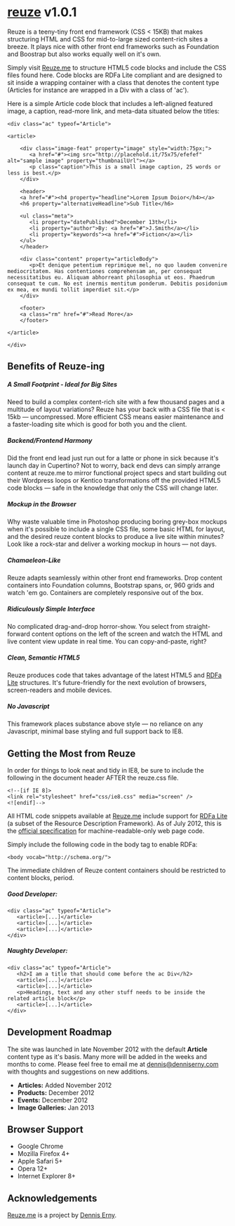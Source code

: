 <h1><a href="http://reuze.me">reuze</a> v1.0.1</h1>

<p>Reuze is a teeny-tiny front end framework (CSS &lt; 15KB) that makes structuring HTML and CSS for mid-to-large sized content-rich sites a breeze. It plays nice with other front end frameworks such as Foundation and Boostrap but also works equally well on it's own.</p>

<p>Simply visit <a href="http://reuze.me">Reuze.me</a> to structure HTML5 code blocks and include the CSS files found here. Code blocks are RDFa Lite compliant and are designed to sit inside a wrapping container with a class that denotes the content type (Articles for instance are wrapped in a Div with a class of 'ac').</p>

<p>Here is a simple Article code block that includes a left-aligned featured image, a caption, read-more link, and meta-data situated below the titles:</p>

<pre><code>&lt;div class="ac" typeof="Article"&gt;

&lt;article&gt;

    &lt;div class="image-feat" property="image" style="width:75px;"&gt; 
       &lt;a href="#"&gt;&lt;img src="http://placehold.it/75x75/efefef" alt="sample image" property="thumbnailUrl"&gt;&lt;/a&gt; 
       &lt;p class="caption"&gt;This is a small image caption, 25 words or less is best.&lt;/p&gt;
    &lt;/div&gt;

    &lt;header&gt; 
    &lt;a href="#"&gt;&lt;h4 property="headline"&gt;Lorem Ipsum Doior&lt;/h4&gt;&lt;/a&gt; 
    &lt;h6 property="alternativeHeadline"&gt;Sub Title&lt;/h6&gt;

    &lt;ul class="meta"&gt;
       &lt;li property="datePublished"&gt;December 13th&lt;/li&gt;
       &lt;li property="author"&gt;By: &lt;a href="#"&gt;J.Smith&lt;/a&gt;&lt;/li&gt;
       &lt;li property="keywords"&gt;&lt;a href="#"&gt;Fiction&lt;/a&gt;&lt;/li&gt;
    &lt;/ul&gt;
    &lt;/header&gt;

    &lt;div class="content" property="articleBody"&gt; 
       &lt;p&gt;Et denique petentium reprimique mel, no quo laudem convenire mediocritatem. Has contentiones comprehensam an, per consequat necessitatibus eu. Aliquam abhorreant philosophia ut eos. Phaedrum consequat te cum. No est inermis mentitum ponderum. Debitis posidonium ex mea, ex mundi tollit imperdiet sit.&lt;/p&gt; 
    &lt;/div&gt;

    &lt;footer&gt;
    &lt;a class="rm" href="#"&gt;Read More&lt;/a&gt;
    &lt;/footer&gt;

&lt;/article&gt;

&lt;/div&gt;</pre></code>

<h2>Benefits of Reuze-ing</h2>

<h5>A Small Footprint - Ideal for Big Sites</h5><p>Need to build a complex content-rich site with a few thousand pages and a multitude of layout variations? Reuze has your back with a CSS file that is < 15kb &mdash; uncompressed. More efficient CSS means easier maintenance and a faster-loading site which is good for both you and the client.</p>

<h5>Backend/Frontend Harmony</h5><p>Did the front end lead just run out for a latte or phone in sick because it's launch day in Cupertino? Not to worry, back end devs can simply arrange content at reuze.me to mirror functional project specs and start building out their Wordpress loops or Kentico transformations off the provided HTML5 code blocks &mdash; safe in the knowledge that only the CSS will change later.</p>

<h5>Mockup in the Browser</h5><p>Why waste valuable time in Photoshop producing boring grey-box mockups when it's possible to include a single CSS file, some basic HTML for layout, and the desired reuze content blocks to produce a live site within minutes? Look like a rock-star and deliver a working mockup in hours &mdash; not days.</p>

<h5>Chamaeleon-Like</h5><p>Reuze adapts seamlessly within other front end frameworks. Drop content containers into Foundation columns, Bootstrap spans, or, 960 grids and watch 'em go. Containers are completely responsive out of the box.</p>

<h5>Ridiculously Simple Interface</h5><p>No complicated drag-and-drop horror-show. You select from straight-forward content options on the left of the screen and watch the HTML and live content view update in real time. You can copy-and-paste, right?</p>

<h5>Clean, Semantic HTML5</h5><p>Reuze produces code that takes advantage of the latest HTML5 and <a href="http://schema.org/docs/datamodel.html">RDFa Lite</a> structures. It's future-friendly for the next evolution of browsers, screen-readers and mobile devices.</p>

<h5>No Javascript</h5><p>This framework places substance above style &mdash; no reliance on any Javascript, minimal base styling and full support back to IE8.</p>

<h2>Getting the Most from Reuze</h2>
<p>In order for things to look neat and tidy in IE8, be sure to include the following in the document header AFTER the reuze.css file.</p>

<pre><code>&lt;!--[if IE 8]&gt;
&lt;link rel="stylesheet" href="css/ie8.css" media="screen" /&gt;
&lt;![endif]--&gt;</code></pre>

<p>All HTML code snippets available at <a href="http://reuze.me">Reuze.me</a> include support for <a href="http://schema.org/docs/datamodel.html">RDFa Lite</a> (a subset of the Resource Description Framework). As of July 2012, this is the <a href="http://www.w3.org/TR/rdfa-lite/">official specification</a> for machine-readable-only web page code.</p>

<p>Simply include the following code in the body tag to enable RDFa:</p>
<pre><code>&lt;body vocab="http://schema.org/"&gt;</code></pre>

<p>The immediate children of Reuze content containers should be restricted to content blocks, period.</p>

<h5>Good Developer:</h5>
<pre><code>&lt;div class="ac" typeof="Article"&gt;
   &lt;article&gt;[...]&lt;/article&gt;
   &lt;article&gt;[...]&lt;/article&gt;
   &lt;article&gt;[...]&lt;/article&gt;
&lt;/div&gt;</pre></code>

<h5>Naughty Developer:</h5>
<pre><code>&lt;div class="ac" typeof="Article"&gt;
   &lt;h2&gt;I am a title that should come before the ac Div&lt;/h2&gt;
   &lt;article&gt;[...]&lt;/article&gt;
   &lt;article&gt;[...]&lt;/article&gt;
   &lt;p&gt;Headings, text and any other stuff needs to be inside the related article block&lt;/p&gt;
   &lt;article&gt;[...]&lt;/article&gt;
&lt;/div&gt;</pre></code>

<h2>Development Roadmap</h2>
<p>The site was launched in late November 2012 with the default <strong>Article</strong> content type as it's basis. Many more will be added in the weeks and months to come. Please feel free to email me at <a href="mailto:dennis@denniserny.com">dennis@denniserny.com</a> with thoughts and suggestions on new additions.<p>
<ul>
<li><strong>Articles:</strong> Added November 2012</li>
<li><strong>Products:</strong> December 2012</li>
<li><strong>Events:</strong> December 2012</li>
<li><strong>Image Galleries:</strong> Jan 2013</li>
</ul>

<h2>Browser Support</h2>
<ul>
<li>Google Chrome</li>
<li>Mozilla Firefox 4+</li>
<li>Apple Safari 5+</li>
<li>Opera 12+</li>
<li>Internet Explorer 8+</li>
</ul>

<h2>Acknowledgements</h2>
<p><a href="http://www.reuze.me">Reuze.me</a> is a project by <a href="http://twitter.com/denniserny">Dennis Erny</a>.</p>
